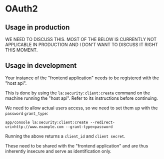 # OAuth2

## Usage in production

WE NEED TO DISCUSS THIS. 
MOST OF THE BELOW IS CURRENTLY NOT APPLICABLE IN PRODUCTION 
AND I DON'T WANT TO DISCUSS IT RIGHT THIS MOMENT.

## Usage in development

Your instance of the "frontend application" needs to be registered 
with the "host api".

This is done by using the ```la:security:client:create``` command on 
the machine running the "host api". Refer to its instructions before 
continuing.

We need to allow actual users access, so we need to set them up 
with the ```password``` ```grant_type```:

```app/console la:security:client:create --redirect-uri=http://www.example.com --grant-type=password```

Running the above returns a ```client_id``` and ```client secret```.

These need to be shared with the "frontend application" and are thus 
inherently insecure and serve as identification only.
